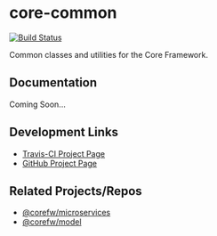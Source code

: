 core-common
===========

[![Build Status](https://travis-ci.org/corefw/core-common.svg?branch=master)][travis-link]

Common classes and utilities for the Core Framework.


## Documentation

Coming Soon...


## Development Links

* [Travis-CI Project Page][travis-link]
* [GitHub Project Page][github-link]


## Related Projects/Repos

* [@corefw/microservices][core-microservices]
* [@corefw/model][core-model]



[travis-link]:        https://travis-ci.org/corefw/core-common
[github-link]:        https://github.com/corefw/core-common

[core-microservices]: https://github.com/corefw/core-microservices
[core-model]:         https://github.com/corefw/core-model